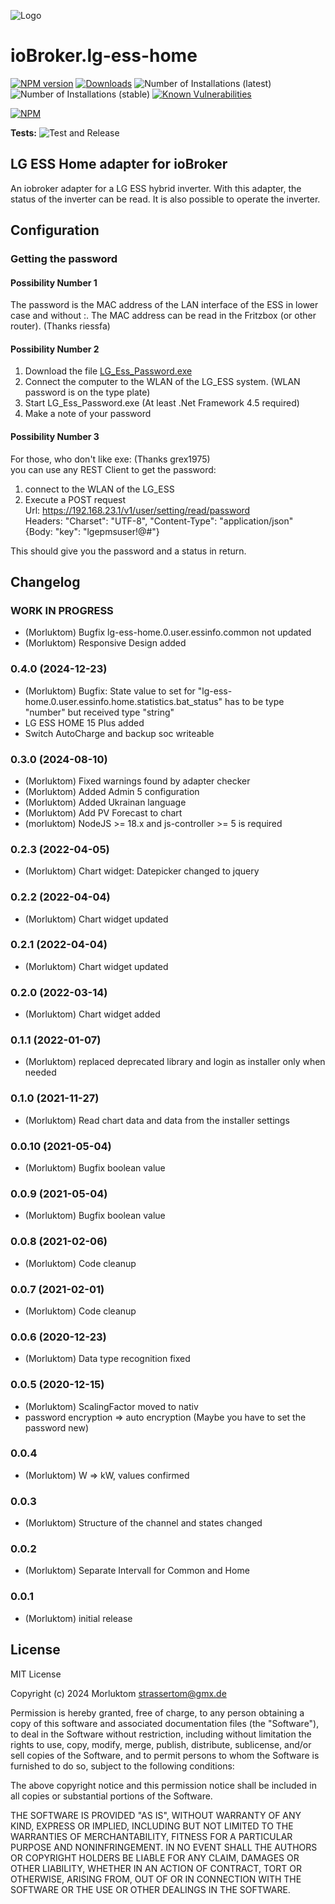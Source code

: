 ![Logo](admin/lg-ess-home.png)
# ioBroker.lg-ess-home

[![NPM version](http://img.shields.io/npm/v/iobroker.lg-ess-home.svg)](https://www.npmjs.com/package/iobroker.lg-ess-home)
[![Downloads](https://img.shields.io/npm/dm/iobroker.lg-ess-home.svg)](https://www.npmjs.com/package/iobroker.lg-ess-home)
![Number of Installations (latest)](http://iobroker.live/badges/lg-ess-home-installed.svg)
![Number of Installations (stable)](http://iobroker.live/badges/lg-ess-home-stable.svg)
[![Known Vulnerabilities](https://snyk.io/test/github/Morluktom/ioBroker.lg-ess-home/badge.svg)](https://snyk.io/test/github/Morluktom/ioBroker.lg-ess-home)

[![NPM](https://nodei.co/npm/iobroker.lg-ess-home.png?downloads=true)](https://nodei.co/npm/iobroker.lg-ess-home/)

**Tests:** ![Test and Release](https://github.com/Morluktom/ioBroker.lg-ess-home/workflows/Test%20and%20Release/badge.svg)

## LG ESS Home adapter for ioBroker

An iobroker adapter for a LG ESS hybrid inverter. With this adapter, the status of the inverter can be read. It is also possible to operate the inverter.

## Configuration

### Getting the password
####  Possibility Number 1
The password is the MAC address of the LAN interface of the ESS in lower case and without :. 
The MAC address can be read in the Fritzbox (or other router). (Thanks riessfa)

####  Possibility Number 2
1. Download the file [LG_Ess_Password.exe](https://github.com/Morluktom/ioBroker.lg-ess-home/tree/master/tools)
1. Connect the computer to the WLAN of the LG_ESS system. (WLAN password is on the type plate)
1. Start LG_Ess_Password.exe (At least .Net Framework 4.5 required)
1. Make a note of your password

####  Possibility Number 3
For those, who don't like exe: (Thanks grex1975)\
you can use any REST Client to get the password:
1. connect to the WLAN of the LG_ESS
1. Execute a POST request\
	Url: https://192.168.23.1/v1/user/setting/read/password \
	Headers: "Charset": "UTF-8", "Content-Type": "application/json"\
	{Body: "key": "lgepmsuser!@#"}
	
This should give you the password and a status in return.

## Changelog
<!--
    Placeholder for the next version (at the beginning of the line):
    ### **WORK IN PROGRESS**
-->
### **WORK IN PROGRESS**
* (Morluktom) Bugfix lg-ess-home.0.user.essinfo.common not updated
* (Morluktom) Responsive Design added

### 0.4.0 (2024-12-23)
* (Morluktom) Bugfix: State value to set for "lg-ess-home.0.user.essinfo.home.statistics.bat_status" has to be type "number" but received type "string"
* LG ESS HOME 15 Plus added
* Switch AutoCharge and backup soc writeable

### 0.3.0 (2024-08-10)
* (Morluktom) Fixed warnings found by adapter checker
* (Morluktom) Added Admin 5 configuration
* (Morluktom) Added Ukrainan language
* (Morluktom) Add PV Forecast to chart
* (morluktom) NodeJS >= 18.x and js-controller >= 5 is required

### 0.2.3 (2022-04-05)
* (Morluktom) Chart widget: Datepicker changed to jquery

### 0.2.2 (2022-04-04)
* (Morluktom) Chart widget updated

### 0.2.1 (2022-04-04)
* (Morluktom) Chart widget updated

### 0.2.0 (2022-03-14)
* (Morluktom) Chart widget added

### 0.1.1 (2022-01-07)
* (Morluktom) replaced deprecated library and login as installer only when needed

### 0.1.0 (2021-11-27)
* (Morluktom) Read chart data and data from the installer settings

### 0.0.10 (2021-05-04)
* (Morluktom) Bugfix boolean value

### 0.0.9 (2021-05-04)
* (Morluktom) Bugfix boolean value

### 0.0.8 (2021-02-06)
* (Morluktom) Code cleanup

### 0.0.7 (2021-02-01)
* (Morluktom) Code cleanup

### 0.0.6 (2020-12-23)
* (Morluktom) Data type recognition fixed

### 0.0.5 (2020-12-15)
* (Morluktom) ScalingFactor moved to nativ
* password encryption => auto encryption (Maybe you have to set the password new)

### 0.0.4
* (Morluktom) W => kW, values confirmed

### 0.0.3
* (Morluktom) Structure of the channel and states changed

### 0.0.2
* (Morluktom) Separate Intervall for Common and Home

### 0.0.1
* (Morluktom) initial release

## License
MIT License

Copyright (c) 2024 Morluktom <strassertom@gmx.de>

Permission is hereby granted, free of charge, to any person obtaining a copy
of this software and associated documentation files (the "Software"), to deal
in the Software without restriction, including without limitation the rights
to use, copy, modify, merge, publish, distribute, sublicense, and/or sell
copies of the Software, and to permit persons to whom the Software is
furnished to do so, subject to the following conditions:

The above copyright notice and this permission notice shall be included in all
copies or substantial portions of the Software.

THE SOFTWARE IS PROVIDED "AS IS", WITHOUT WARRANTY OF ANY KIND, EXPRESS OR
IMPLIED, INCLUDING BUT NOT LIMITED TO THE WARRANTIES OF MERCHANTABILITY,
FITNESS FOR A PARTICULAR PURPOSE AND NONINFRINGEMENT. IN NO EVENT SHALL THE
AUTHORS OR COPYRIGHT HOLDERS BE LIABLE FOR ANY CLAIM, DAMAGES OR OTHER
LIABILITY, WHETHER IN AN ACTION OF CONTRACT, TORT OR OTHERWISE, ARISING FROM,
OUT OF OR IN CONNECTION WITH THE SOFTWARE OR THE USE OR OTHER DEALINGS IN THE
SOFTWARE.